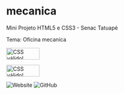 # mecanica
Mini Projeto HTML5 e CSS3 - Senac Tatuapé

Tema: Oficina mecanica


<p>
    <a href="https://jigsaw.w3.org/css-validator/check/referer">
        <img style="border:0;width:88px;height:31px"
            src="https://jigsaw.w3.org/css-validator/images/vcss"
            alt="CSS válido!" />
    </a>
</p>

<p>
    <a href="https://jigsaw.w3.org/css-validator/check/referer">
        <img style="border:0;width:88px;height:31px"
            src="https://jigsaw.w3.org/css-validator/images/vcss-blue"
            alt="CSS válido!" />
    </a>
</p>


<img alt="Website" src="https://img.shields.io/website?style=flat-square&url=https%3A%2F%2Fosvaldosandoli.github.io%2Fmecanica%2F">
<img alt="GitHub" src="https://img.shields.io/github/license/osvaldosandoli/mecanica?style=flat-square">
